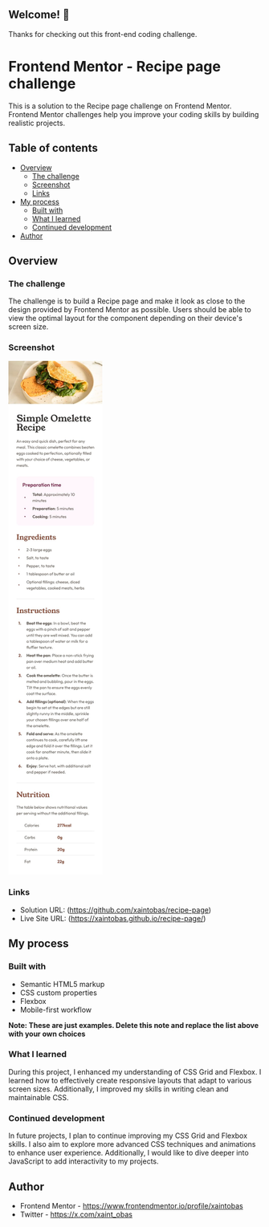 ## Welcome! 👋

Thanks for checking out this front-end coding challenge.

# Frontend Mentor - Recipe page challenge

This is a solution to the Recipe page challenge on Frontend Mentor. Frontend Mentor challenges help you improve your coding skills by building realistic projects.

## Table of contents

- [Overview](#overview)
  - [The challenge](#the-challenge)
  - [Screenshot](#screenshot)
  - [Links](#links)
- [My process](#my-process)
  - [Built with](#built-with)
  - [What I learned](#what-i-learned)
  - [Continued development](#continued-development)
- [Author](#author)

## Overview

### The challenge

The challenge is to build a Recipe page and make it look as close to the design provided by Frontend Mentor as possible. Users should be able to view the optimal layout for the component depending on their device's screen size.

### Screenshot

![](./design/mobile-design.jpg)

### Links

- Solution URL: (https://github.com/xaintobas/recipe-page)
- Live Site URL: (https://xaintobas.github.io/recipe-page/)

## My process

### Built with

- Semantic HTML5 markup
- CSS custom properties
- Flexbox
- Mobile-first workflow

**Note: These are just examples. Delete this note and replace the list above with your own choices**

### What I learned

During this project, I enhanced my understanding of CSS Grid and Flexbox. I learned how to effectively create responsive layouts that adapt to various screen sizes. Additionally, I improved my skills in writing clean and maintainable CSS.

### Continued development

In future projects, I plan to continue improving my CSS Grid and Flexbox skills. I also aim to explore more advanced CSS techniques and animations to enhance user experience. Additionally, I would like to dive deeper into JavaScript to add interactivity to my projects.

## Author

- Frontend Mentor - https://www.frontendmentor.io/profile/xaintobas
- Twitter - https://x.com/xaint_obas
